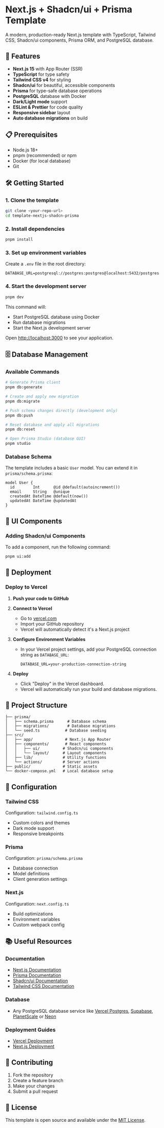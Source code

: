 # Next.js + Shadcn/ui + Prisma Template

A modern, production-ready Next.js template with TypeScript, Tailwind CSS, Shadcn/ui components, Prisma ORM, and PostgreSQL database.

## 🚀 Features

- **Next.js 15** with App Router (SSR)
- **TypeScript** for type safety
- **Tailwind CSS v4** for styling
- **Shadcn/ui** for beautiful, accessible components
- **Prisma** for type-safe database operations
- **PostgreSQL** database with Docker
- **Dark/Light mode** support
- **ESLint & Prettier** for code quality
- **Responsive sidebar** layout
- **Auto database migrations** on build

## 📋 Prerequisites

- Node.js 18+
- pnpm (recommended) or npm
- Docker (for local database)
- Git

## 🛠️ Getting Started

### 1. Clone the template

```bash
git clone <your-repo-url>
cd template-nextjs-shadcn-prisma
```

### 2. Install dependencies

```bash
pnpm install
```

### 3. Set up environment variables

Create a `.env` file in the root directory:

```env
DATABASE_URL=postgresql://postgres:postgres@localhost:5432/postgres
```

### 4. Start the development server

```bash
pnpm dev
```

This command will:

- Start PostgreSQL database using Docker
- Run database migrations
- Start the Next.js development server

Open [http://localhost:3000](http://localhost:3000) to see your application.

## 🗄️ Database Management

### Available Commands

```bash
# Generate Prisma client
pnpm db:generate

# Create and apply new migration
pnpm db:migrate

# Push schema changes directly (development only)
pnpm db:push

# Reset database and apply all migrations
pnpm db:reset

# Open Prisma Studio (database GUI)
pnpm studio
```

### Database Schema

The template includes a basic `User` model. You can extend it in `prisma/schema.prisma`:

```prisma
model User {
  id        Int      @id @default(autoincrement())
  email     String   @unique
  createdAt DateTime @default(now())
  updatedAt DateTime @updatedAt
}
```

## 🎨 UI Components

### Adding Shadcn/ui Components

To add a component, run the following command:

```bash
pnpm ui:add
```

## 🚀 Deployment

### Deploy to Vercel

1. **Push your code to GitHub**

2. **Connect to Vercel**
   - Go to [vercel.com](https://vercel.com)
   - Import your GitHub repository
   - Vercel will automatically detect it's a Next.js project

3. **Configure Environment Variables**
   - In your Vercel project settings, add your PostgreSQL connection string as `DATABASE_URL`:
     ```
     DATABASE_URL=your-production-connection-string
     ```

4. **Deploy**
   - Click "Deploy" in the Vercel dashboard.
   - Vercel will automatically run your build and database migrations.

## 📁 Project Structure

```
├── prisma/
│   ├── schema.prisma      # Database schema
│   ├── migrations/        # Database migrations
│   └── seed.ts           # Database seeding
├── src/
│   ├── app/              # Next.js App Router
│   ├── components/       # React components
│   │   ├── ui/          # Shadcn/ui components
│   │   └── layout/      # Layout components
│   ├── lib/             # Utility functions
│   └── actions/         # Server actions
├── public/              # Static assets
└── docker-compose.yml   # Local database setup
```

## 🔧 Configuration

### Tailwind CSS

Configuration: `tailwind.config.ts`

- Custom colors and themes
- Dark mode support
- Responsive breakpoints

### Prisma

Configuration: `prisma/schema.prisma`

- Database connection
- Model definitions
- Client generation settings

### Next.js

Configuration: `next.config.ts`

- Build optimizations
- Environment variables
- Custom webpack config

## 📚 Useful Resources

### Documentation

- [Next.js Documentation](https://nextjs.org/docs)
- [Prisma Documentation](https://www.prisma.io/docs)
- [Shadcn/ui Documentation](https://ui.shadcn.com)
- [Tailwind CSS Documentation](https://tailwindcss.com/docs)

### Database

- Any PostgreSQL database service like [Vercel Postgres](https://vercel.com/docs/storage/vercel-postgres), [Supabase](https://supabase.com), [PlanetScale](https://planetscale.com) or [Neon](https://neon.com/)

### Deployment Guides

- [Vercel Deployment](https://vercel.com/docs/deployments)
- [Next.js Deployment](https://nextjs.org/docs/deployment)

## 🤝 Contributing

1. Fork the repository
2. Create a feature branch
3. Make your changes
4. Submit a pull request

## 📄 License

This template is open source and available under the [MIT License](LICENSE).
